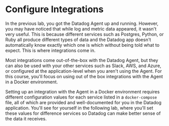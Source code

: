 # Configure Integrations

In the previous lab, you got the Datadog Agent up and running. However, you may have noticed that while log and metric data appeared, it wasn't very useful. This is because different services such as Postgres, Python, or Ruby all produce different types of data and the Datadog app doesn't automatically know exactly which one is which without being told what to expect. This is where integrations come in.

Most integrations come out-of-the-box with the Datadog Agent, but they can also be used with your other services such as Slack, AWS, and Azure, or configured at the application-level when you aren't using the Agent. For this course, you'll focus on using out of the box integrations with the Agent in a Docker environment.

Setting up an integration with the Agent in a Docker environment requires different configuration values for each service listed in a `docker-compose` file, all of which are provided and well-documented for you in the Datadog application. You'll see for yourself in the following lab, where you'll set these values for difference services so Datadog can make better sense of the data it receives.
